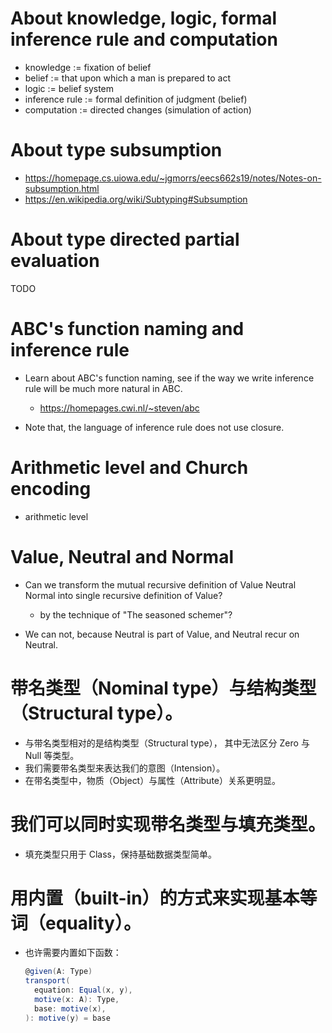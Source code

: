 # About knowledge, logic, formal inference rule and computation

- knowledge := fixation of belief
- belief := that upon which a man is prepared to act
- logic := belief system
- inference rule := formal definition of judgment (belief)
- computation := directed changes (simulation of action)

# About type subsumption

- https://homepage.cs.uiowa.edu/~jgmorrs/eecs662s19/notes/Notes-on-subsumption.html
- https://en.wikipedia.org/wiki/Subtyping#Subsumption

# About type directed partial evaluation

TODO

# ABC's function naming and inference rule

- Learn about ABC's function naming,
  see if the way we write inference rule
  will be much more natural in ABC.
  - https://homepages.cwi.nl/~steven/abc

- Note that, the language of inference rule does not use closure.

# Arithmetic level and Church encoding

- arithmetic level

# Value, Neutral and Normal

- Can we transform the mutual recursive definition of
  Value Neutral Normal into single recursive definition of Value?
  - by the technique of "The seasoned schemer"?

- We can not, because Neutral is part of Value,
  and Neutral recur on Neutral.

# 带名类型（Nominal type）与结构类型（Structural type）。

- 与带名类型相对的是结构类型（Structural type），
  其中无法区分 Zero 与 Null 等类型。
- 我们需要带名类型来表达我们的意图（Intension）。
- 在带名类型中，物质（Object）与属性（Attribute）关系更明显。

# 我们可以同时实现带名类型与填充类型。

- 填充类型只用于 Class，保持基础数据类型简单。

# 用内置（built-in）的方式来实现基本等词（equality）。

- 也许需要内置如下函数：
  ``` scala
  @given(A: Type)
  transport(
    equation: Equal(x, y),
    motive(x: A): Type,
    base: motive(x),
  ): motive(y) = base
  ```
